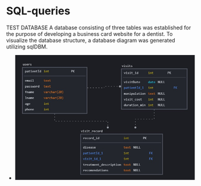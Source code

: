 # SQL-queries

TEST DATABASE
A database consisting of three tables was established for the purpose of developing a business card website for a dentist. To visualize the database structure, a database diagram was generated utilizing sqlDBM.

- ![DB Diagram](https://github.com/Natalia-QA1/SQL-queries/blob/6630fe09d86413258824a351dc8ec2c98f56c1d2/assets/DB%20Diagram.jpg)
